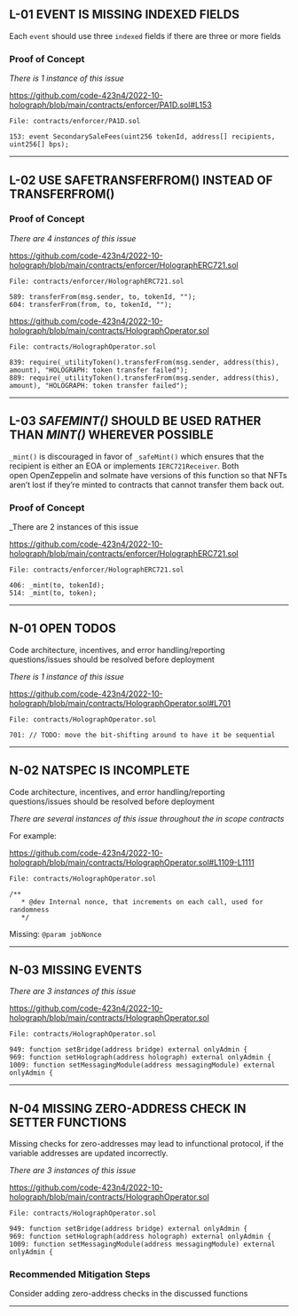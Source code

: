 
## L-01 EVENT IS MISSING INDEXED FIELDS

Each `event` should use three `indexed` fields if there are three or more fields

### Proof of Concept

_There is 1 instance of this issue_

https://github.com/code-423n4/2022-10-holograph/blob/main/contracts/enforcer/PA1D.sol#L153

```
File: contracts/enforcer/PA1D.sol

153: event SecondarySaleFees(uint256 tokenId, address[] recipients, uint256[] bps);
```

----

## L-02 USE SAFETRANSFERFROM() INSTEAD OF TRANSFERFROM()

### Proof of Concept

_There are 4 instances of this issue_

https://github.com/code-423n4/2022-10-holograph/blob/main/contracts/enforcer/HolographERC721.sol

```
File: contracts/enforcer/HolographERC721.sol

589: transferFrom(msg.sender, to, tokenId, "");
604: transferFrom(from, to, tokenId, "");
```

https://github.com/code-423n4/2022-10-holograph/blob/main/contracts/HolographOperator.sol

```
File: contracts/HolographOperator.sol

839: require(_utilityToken().transferFrom(msg.sender, address(this), amount), "HOLOGRAPH: token transfer failed");
889: require(_utilityToken().transferFrom(msg.sender, address(this), amount), "HOLOGRAPH: token transfer failed");
```

-------------
## L-03 _SAFEMINT()_ SHOULD BE USED RATHER THAN _MINT()_ WHEREVER POSSIBLE

`_mint()` is discouraged in favor of `_safeMint()` which ensures that the recipient is either an EOA or implements `IERC721Receiver`. Both open OpenZeppelin and solmate have versions of this function so that NFTs aren’t lost if they’re minted to contracts that cannot transfer them back out.

### Proof of Concept

_There are 2 instances of this issue

https://github.com/code-423n4/2022-10-holograph/blob/main/contracts/enforcer/HolographERC721.sol

```
File: contracts/enforcer/HolographERC721.sol

406: _mint(to, tokenId);
514: _mint(to, token);
```

------------

## N-01 OPEN TODOS

Code architecture, incentives, and error handling/reporting questions/issues should be resolved before deployment

_There is 1 instance of this issue_

https://github.com/code-423n4/2022-10-holograph/blob/main/contracts/HolographOperator.sol#L701

```
File: contracts/HolographOperator.sol

701: // TODO: move the bit-shifting around to have it be sequential
```
----------

## N-02 NATSPEC IS INCOMPLETE

Code architecture, incentives, and error handling/reporting questions/issues should be resolved before deployment

_There are several instances of this issue throughout the in scope contracts_

For example: 

https://github.com/code-423n4/2022-10-holograph/blob/main/contracts/HolographOperator.sol#L1109-L1111

```
File: contracts/HolographOperator.sol

/**
   * @dev Internal nonce, that increments on each call, used for randomness
   */
```

Missing: `@param jobNonce`

--------------
## N-03 MISSING EVENTS
 
_There are 3 instances of this issue_

https://github.com/code-423n4/2022-10-holograph/blob/main/contracts/HolographOperator.sol

```
File: contracts/HolographOperator.sol

949: function setBridge(address bridge) external onlyAdmin {
969: function setHolograph(address holograph) external onlyAdmin {
1009: function setMessagingModule(address messagingModule) external onlyAdmin {
```
-----

## N-04 MISSING ZERO-ADDRESS CHECK IN SETTER FUNCTIONS

Missing checks for zero-addresses may lead to infunctional protocol, if the variable addresses are updated incorrectly.

_There are 3 instances of this issue_

https://github.com/code-423n4/2022-10-holograph/blob/main/contracts/HolographOperator.sol

```
File: contracts/HolographOperator.sol

949: function setBridge(address bridge) external onlyAdmin {
969: function setHolograph(address holograph) external onlyAdmin {
1009: function setMessagingModule(address messagingModule) external onlyAdmin {
```

### Recommended Mitigation Steps

Consider adding zero-address checks in the discussed functions

----------